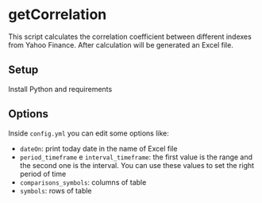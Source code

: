 # getCorrelation
This script calculates the correlation coefficient between different indexes from Yahoo Finance.
After calculation will be generated an Excel file.

## Setup
Install Python and requirements

## Options
Inside `config.yml` you can edit some options like:
- `dateOn`: print today date in the name of Excel file
- `period_timeframe` e `interval_timeframe`: the first value is the range and the second one is the interval. You can use these values to set the right period of time
- `comparisons_symbols`: columns of table
- `symbols`: rows of table